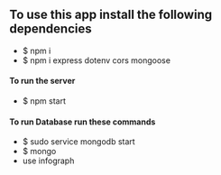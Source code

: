 
## To use this app install the following dependencies
- $ npm i
- $ npm i express dotenv cors mongoose 

#### To run the server 
- $ npm start


#### To run Database run these commands
- $ sudo service mongodb start
- $ mongo
- use infograph